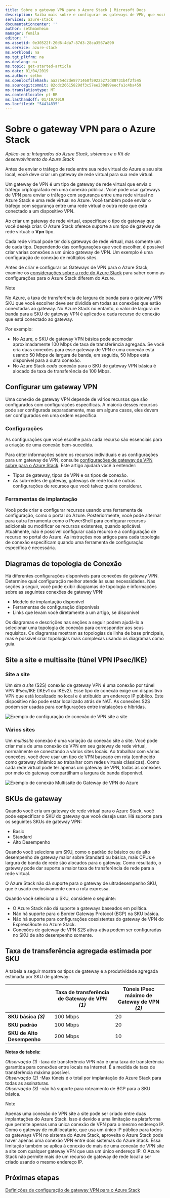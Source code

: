 ```yaml
---
title: Sobre o gateway VPN para o Azure Stack | Microsoft Docs
description: Saiba mais sobre e configurar os gateways de VPN, que você pode usar com o Azure Stack.
services: azure-stack
documentationcenter: ''
author: sethmanheim
manager: femila
editor: ''
ms.assetid: 0e30522f-20d6-4da7-87d3-28ca3567a890
ms.service: azure-stack
ms.workload: na
ms.tgt_pltfrm: na
ms.devlang: na
ms.topic: get-started-article
ms.date: 01/04/2019
ms.author: sethm
ms.openlocfilehash: aa2754d2de8771468f59225273d88731b4f2f545
ms.sourcegitcommit: 82cdc26615829df3c57ee230d99eecfa1c4ba459
ms.translationtype: MT
ms.contentlocale: pt-BR
ms.lasthandoff: 01/19/2019
ms.locfileid: "54414835"
---
```

# <a name="about-vpn-gateway-for-azure-stack"></a>Sobre o gateway VPN para o Azure Stack

*Aplica-se a: Integrados do Azure Stack, sistemas e o Kit de desenvolvimento do Azure Stack*

Antes de enviar o tráfego de rede entre sua rede virtual do Azure e seu site local, você deve criar um gateway de rede virtual para sua rede virtual.

Um gateway de VPN é um tipo de gateway de rede virtual que envia o tráfego criptografado em uma conexão pública. Você pode usar gateways de VPN para enviar o tráfego com segurança entre uma rede virtual no Azure Stack e uma rede virtual no Azure. Você também pode enviar o tráfego com segurança entre uma rede virtual e outra rede que está conectado a um dispositivo VPN.

Ao criar um gateway de rede virtual, especifique o tipo de gateway que você deseja criar. O Azure Stack oferece suporte a um tipo de gateway de rede virtual: o **Vpn** tipo.

Cada rede virtual pode ter dois gateways de rede virtual, mas somente um de cada tipo. Dependendo das configurações que você escolher, é possível criar várias conexões a um único gateway de VPN. Um exemplo é uma configuração de conexão de múltiplos sites.

Antes de criar e configurar os Gateways de VPN para o Azure Stack, examine os [considerações sobre a rede do Azure Stack](azure-stack-network-differences.md) para saber como as configurações para o Azure Stack diferem do Azure.

>[!NOTE]
>No Azure, a taxa de transferência de largura de banda para o gateway VPN SKU que você escolher deve ser dividida em todas as conexões que estão conectadas ao gateway. No Azure Stack no entanto, o valor de largura de banda para a SKU de gateway VPN é aplicado a cada recurso de conexão que está conectado ao gateway.
>
> Por exemplo: 
> * No Azure, o SKU de gateway VPN básica pode acomodar aproximadamente 100 Mbps de taxa de transferência agregada. Se você cria duas conexões para esse gateway de VPN e uma conexão está usando 50 Mbps de largura de banda, em seguida, 50 Mbps está disponível para a outra conexão.
> * No Azure Stack *cada* conexão para o SKU de gateway VPN básica é alocado de taxa de transferência de 100 Mbps.

## <a name="configuring-a-vpn-gateway"></a>Configurar um gateway VPN

Uma conexão de gateway VPN depende de vários recursos que são configurados com configurações específicas. A maioria desses recursos pode ser configurada separadamente, mas em alguns casos, eles devem ser configurados em uma ordem específica.

### <a name="settings"></a>Configurações

As configurações que você escolhe para cada recurso são essenciais para a criação de uma conexão bem-sucedida.

Para obter informações sobre os recursos individuais e as configurações para um gateway de VPN, consulte [configurações de gateway de VPN sobre para o Azure Stack](azure-stack-vpn-gateway-settings.md). Este artigo ajudará você a entender:

* Tipos de gateway, tipos de VPN e os tipos de conexão.
* As sub-redes de gateway, gateways de rede local e outras configurações de recursos que você talvez queira considerar.

### <a name="deployment-tools"></a>Ferramentas de implantação

Você pode criar e configurar recursos usando uma ferramenta de configuração, como o portal do Azure. Posteriormente, você pode alternar para outra ferramenta como o PowerShell para configurar recursos adicionais ou modificar os recursos existentes, quando aplicável. Atualmente, não é possível configurar cada recurso e a configuração de recurso no portal do Azure. As instruções nos artigos para cada topologia de conexão especificam quando uma ferramenta de configuração específica é necessária.

## <a name="connection-topology-diagrams"></a>Diagramas de topologia de Conexão

Há diferentes configurações disponíveis para conexões de gateway VPN. Determine qual configuração melhor atende às suas necessidades. Nas seções a seguir, você pode exibir diagramas de topologia e informações sobre as seguintes conexões de gateway VPN:

* Modelo de implantação disponível
* Ferramentas de configuração disponíveis
* Links que levam você diretamente a um artigo, se disponível

Os diagramas e descrições nas seções a seguir podem ajudá-lo a selecionar uma topologia de conexão para corresponder aos seus requisitos. Os diagramas mostram as topologias de linha de base principais, mas é possível criar topologias mais complexas usando os diagramas como guia.

## <a name="site-to-site-and-multi-site-ipsecike-vpn-tunnel"></a>Site a site e multissite (túnel VPN IPsec/IKE)

### <a name="site-to-site"></a>Site a site

Um *site a site* (S2S) conexão de gateway VPN é uma conexão por túnel VPN IPsec/IKE (IKEv1 ou IKEv2). Esse tipo de conexão exige um dispositivo VPN que está localizado no local e é atribuído um endereço IP público. Este dispositivo não pode estar localizado atrás de NAT. As conexões S2S podem ser usadas para configurações entre instalações e híbridas.

![Exemplo de configuração de conexão de VPN site a site](media/azure-stack-vpn-gateway-about-vpn-gateways/vpngateway-site-to-site-connection-diagram.png)

### <a name="multi-site"></a>Vários sites

Um *multissite* conexão é uma variação da conexão site a site. Você pode criar mais de uma conexão de VPN em seu gateway de rede virtual, normalmente se conectando a vários sites locais. Ao trabalhar com várias conexões, você deve usar um tipo de VPN baseado em rota (conhecido como gateway dinâmico ao trabalhar com redes virtuais clássicas). Como cada rede virtual pode ter apenas um gateway de VPN, todas as conexões por meio do gateway compartilham a largura de banda disponível.

![Exemplo de conexão Multissite do Gateway de VPN do Azure](media/azure-stack-vpn-gateway-about-vpn-gateways/vpngateway-multisite-connection-diagram.png)

## <a name="gateway-skus"></a>SKUs de gateway

Quando você cria um gateway de rede virtual para o Azure Stack, você pode especificar o SKU do gateway que você deseja usar. Há suporte para os seguintes SKUs de gateway VPN:

* Basic
* Standard
* Alto Desempenho

Quando você seleciona um SKU, como o padrão de básico ou de alto desempenho de gateway maior sobre Standard ou básica, mais CPUs e largura de banda de rede são alocados para o gateway. Como resultado, o gateway pode dar suporte a maior taxa de transferência de rede para a rede virtual.

O Azure Stack não dá suporte para o gateway de ultradesempenho SKU, que é usado exclusivamente com a rota expressa.

Quando você seleciona o SKU, considere o seguinte:

* O Azure Stack não dá suporte a gateways baseados em política.
* Não há suporte para o Border Gateway Protocol (BGP) na SKU básica.
* Não há suporte para configurações coexistentes do gateway de VPN do ExpressRoute no Azure Stack.
* Conexões de gateway de VPN S2S ativa-ativa podem ser configuradas no SKU de alto desempenho somente.

## <a name="estimated-aggregate-throughput-by-sku"></a>Taxa de transferência agregada estimada por SKU

A tabela a seguir mostra os tipos de gateway e a produtividade agregada estimada por SKU de gateway:

|   | Taxa de transferência de Gateway de VPN *(1)* | Túneis IPsec máximo de Gateway de VPN *(2)* |
|-------|-------|-------|
|**SKU básica** ***(3)***    | 100 Mbps  | 20    |
|**SKU padrão**       | 100 Mbps  | 20    |
|**SKU de Alto Desempenho** | 200 Mbps    | 10    |

**Notas de tabela:**

*Observação (1)* -taxa de transferência VPN não é uma taxa de transferência garantida para conexões entre locais na Internet. É a medida de taxa de transferência máxima possível.  
*Observação (2)* -Max túneis é o total por implantação do Azure Stack para todas as assinaturas.  
*Observação (3)* -não há suporte para roteamento de BGP para a SKU básica.

>[!NOTE]
>Apenas uma conexão de VPN site a site pode ser criado entre duas implantações do Azure Stack. Isso é devido a uma limitação na plataforma que permite apenas uma única conexão de VPN para o mesmo endereço IP. Como o gateway de multilocatário, que usa um único IP público para todos os gateways VPN no sistema do Azure Stack, aproveita o Azure Stack pode haver apenas uma conexão VPN entre dois sistemas do Azure Stack. Essa limitação também se aplica à conexão de mais de uma conexão de VPN site a site com qualquer gateway VPN que usa um único endereço IP. O Azure Stack não permite mais de um recurso de gateway de rede local a ser criado usando o mesmo endereço IP.

## <a name="next-steps"></a>Próximas etapas

[Definições de configuração de gateway VPN para o Azure Stack](azure-stack-vpn-gateway-settings.md)
